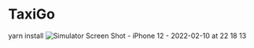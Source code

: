 # TaxiGo
yarn install
![Simulator Screen Shot - iPhone 12 - 2022-02-10 at 22 18 13](https://user-images.githubusercontent.com/62817086/153437947-5d678405-b122-44aa-8bfa-96c7a7060667.png)
